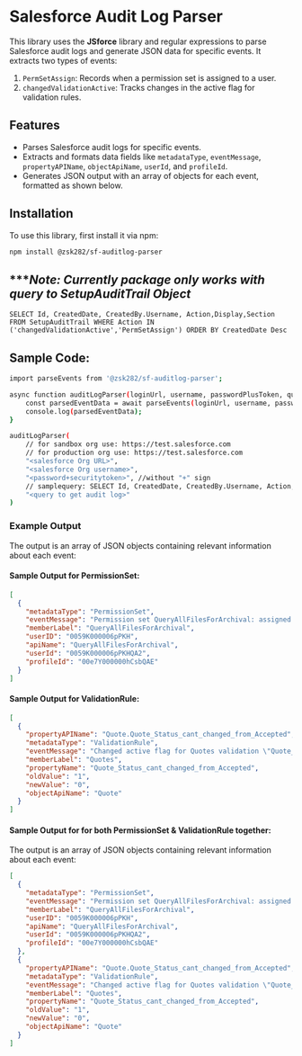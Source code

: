 # Salesforce Audit Log Parser

This library uses the **JSforce** library and regular expressions to parse Salesforce audit logs and generate JSON data for specific events. It extracts two types of events:
1. `PermSetAssign`: Records when a permission set is assigned to a user.
2. `changedValidationActive`: Tracks changes in the active flag for validation rules.

## Features
- Parses Salesforce audit logs for specific events.
- Extracts and formats data fields like `metadataType`, `eventMessage`, `propertyAPIName`, `objectApiName`,  `userId`, and `profileId`.
- Generates JSON output with an array of objects for each event, formatted as shown below.

## Installation
To use this library, first install it via npm:

```bash
npm install @zsk282/sf-auditlog-parser
```

## ****Note: Currently package only works with query to SetupAuditTrail Object*
```
SELECT Id, CreatedDate, CreatedBy.Username, Action,Display,Section FROM SetupAuditTrail WHERE Action IN ('changedValidationActive','PermSetAssign') ORDER BY CreatedDate Desc
```

## Sample Code:

```bash
import parseEvents from '@zsk282/sf-auditlog-parser';

async function auditLogParser(loginUrl, username, passwordPlusToken, query) {
    const parsedEventData = await parseEvents(loginUrl, username, passwordPlusToken, query);
    console.log(parsedEventData);
}

auditLogParser(
    // for sandbox org use: https://test.salesforce.com
    // for production org use: https://test.salesforce.com
    "<salesforce Org URL>",
    "<salesforce Org username>",
    "<password+securitytoken>", //without "+" sign
    // samplequery: SELECT Id, CreatedDate, CreatedBy.Username, Action,Display,Section FROM SetupAuditTrail WHERE Action IN ('changedValidationActive','PermSetAssign') ORDER BY CreatedDate Desc
    "<query to get audit log>"
)
```

### Example Output
The output is an array of JSON objects containing relevant information about each event:

#### Sample Output for PermissionSet:

```json
[
  {
    "metadataType": "PermissionSet",
    "eventMessage": "Permission set QueryAllFilesForArchival: assigned to user Barath aCM (UserID: [0059K000006pPKH])",
    "memberLabel": "QueryAllFilesForArchival",
    "userID": "0059K000006pPKH",
    "apiName": "QueryAllFilesForArchival",
    "userId": "0059K000006pPKHQA2",
    "profileId": "00e7Y000000hCsbQAE"
  }
]
```
#### Sample Output for ValidationRule:
```json
[
  {
    "propertyAPIName": "Quote.Quote_Status_cant_changed_from_Accepted",
    "metadataType": "ValidationRule",
    "eventMessage": "Changed active flag for Quotes validation \"Quote_Status_cant_changed_from_Accepted\" from 1 to 0",
    "memberLabel": "Quotes",
    "propertyName": "Quote_Status_cant_changed_from_Accepted",
    "oldValue": "1",
    "newValue": "0",
    "objectApiName": "Quote"
  }
]
```
#### Sample Output for for both PermissionSet & ValidationRule together:
The output is an array of JSON objects containing relevant information about each event:

```json
[
  {
    "metadataType": "PermissionSet",
    "eventMessage": "Permission set QueryAllFilesForArchival: assigned to user Test User (UserID: [0059K000006pPKH])",
    "memberLabel": "QueryAllFilesForArchival",
    "userID": "0059K000006pPKH",
    "apiName": "QueryAllFilesForArchival",
    "userId": "0059K000006pPKHQA2",
    "profileId": "00e7Y000000hCsbQAE"
  },
  {
    "propertyAPIName": "Quote.Quote_Status_cant_changed_from_Accepted",
    "metadataType": "ValidationRule",
    "eventMessage": "Changed active flag for Quotes validation \"Quote_Status_cant_changed_from_Accepted\" from 1 to 0",
    "memberLabel": "Quotes",
    "propertyName": "Quote_Status_cant_changed_from_Accepted",
    "oldValue": "1",
    "newValue": "0",
    "objectApiName": "Quote"
  }
]
```